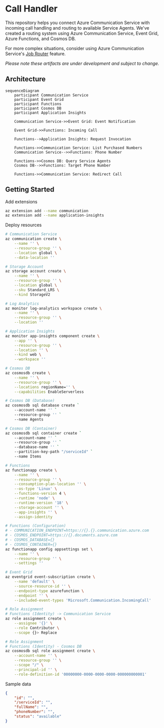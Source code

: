 # Call Handler

This repository helps you connect Azure Communication Service with incoming call handling and routing to available Service Agents. We've created a routing system using Azure Communication Service, Event Grid, Azure Functions, and Cosmos DB.

For more complex situations, consider using Azure Communication Service's [Job Router](https://learn.microsoft.com/azure/communication-services/concepts/router/concepts) feature.

_Please note these artifacts are under development and subject to change._

## Architecture

```mermaid
sequenceDiagram
    participant Communication Service
    participant Event Grid
    participant Functions
    participant Cosmos DB
    participant Application Insights

    Communication Service->>Event Grid: Event Notification

    Event Grid->>Functions: Incoming Call

    Functions-->Application Insights: Request Invocation

    Functions->>Communication Service: List Purchased Numbers
    Communication Service-->>Functions: Phone Number

    Functions->>Cosmos DB: Query Service Agents
    Cosmos DB-->>Functions: Target Phone Number

    Functions->>Communication Service: Redirect Call
```

## Getting Started

Add extensions

```bash
az extension add --name communication
az extension add --name application-insights
```

Deploy resources

```bash
# Communication Service
az communication create \
    --name '' \
    --resource-group '' \
    --location global \
    --data-location ''

# Storage Account
az storage account create \
    --name '' \
    --resource-group '' \
    --location global \
    --sku Standard_LRS \
    --kind StorageV2

# Log Analytics
az monitor log-analytics workspace create \
    --name '' \
    --resource-group '' \
    --location ''

# Application Insights
az monitor app-insights component create \
    --app '' \
    --resource-group '' \
    --location '' \
    --kind web \
    --workspace ''

# Cosmos DB
az cosmosdb create \
    --name '' \
    --resource-group '' \
    --locations regionName='' \
    --capabilities EnableServerless

# Cosmos DB (Database)
az cosmosdb sql database create `
    --account-name '' `
    --resource-group '' `
    --name Agents

# Cosmos DB (Container)
az cosmosdb sql container create `
    --account-name '' `
    --resource-group '' `
    --database-name '' `
    --partition-key-path "/serviceId" `
    --name Items

# Functions
az functionapp create \
    --name '' \
    --resource-group '' \
    --consumption-plan-location '' \
    --os-type 'Linux' \
    --functions-version 4 \
    --runtime 'node' \
    --runtime-version '18' \
    --storage-account '' \
    --app-insights '' \
    --assign-identity

# Functions (Configuration)
# - COMMUNICATION_ENDPOINT=https://{}.{}.communication.azure.com
# - COSMOS_ENDPOINT=https://{}.documents.azure.com
# - COSMOS_DATABASE={}
# - COSMOS_CONTAINER={}
az functionapp config appsettings set \
    --name '' \
    --resource-group '' \
    --settings ''

# Event Grid
az eventgrid event-subscription create \
    --name 'default' \
    --source-resource-id '' \
    --endpoint-type azurefunction \
    --endpoint '' \
    --included-event-types 'Microsoft.Communication.IncomingCall'

# Role Assignment
# Functions (Identity) -> Communication Service
az role assignment create \
    --assignee '{}' \
    --role Contributor \
    --scope {}> Replace

# Role Assignment
# Functions (Identity) - Cosmos DB
az cosmosdb sql role assignment create \
    --account-name '' \
    --resource-group '' \
    --scope "/" \
    --principal-id '' \
    --role-definition-id '00000000-0000-0000-0000-000000000001'
```

Sample data

```json
{
    "id": "",
    "/serviceId": "",
    "fullName": "",
    "phoneNumber": "",
    "status": "available"
}
```
